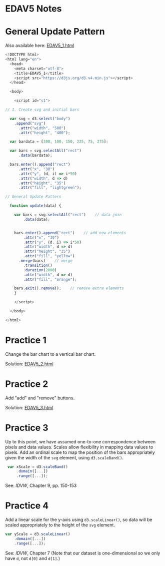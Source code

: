 EDAV5 Notes
================

General Update Pattern
=======

Also available here: [EDAV5_1.html](EDAV5_1.html)

``` js
<!DOCTYPE html>
<html lang="en">
  <head>
    <meta charset="utf-8">
    <title>EDAV5_1</title>
    <script src="https://d3js.org/d3.v4.min.js"></script>
  </head>

  <body>

    <script id="s1">

// 1. Create svg and initial bars

  var svg = d3.select("body")
    .append("svg")
      .attr("width", "500")
      .attr("height", "400");

  var bardata = [300, 100, 150, 225, 75, 275];

  var bars = svg.selectAll("rect")
      .data(bardata);

  bars.enter().append("rect")
      .attr("x", "30")
      .attr("y", (d, i) => i*50)
      .attr("width", d => d)
      .attr("height", "35")
      .attr("fill", "lightgreen");

// General Update Pattern

  function update(data) {

    var bars = svg.selectAll("rect")    // data join
        .data(data);


    bars.enter().append("rect")    // add new elements
        .attr("x", "30")
        .attr("y", (d, i) => i*50)
        .attr("width", d => d)
        .attr("height", "35")
        .attr("fill", "yellow")
      .merge(bars)    // merge
        .transition()
        .duration(2000)
        .attr("width", d => d)
        .attr("fill", "orange");

    bars.exit().remove();    // remove extra elements
    }

    </script>

  </body>

</html>
```

Practice 1
=======
Change the bar chart to a vertical bar chart.

Solution: [EDAV5_2.html](EDAV5_2.html)

Practice 2
=======
Add "add" and "remove" buttons.

Solution: [EDAV5_3.html](EDAV5_3.html)

Practice 3
=======

Up to this point, we have assumed one-to-one correspondence between pixels and data values.  Scales allow flexibility in mapping data values to pixels. Add an ordinal scale to map the position of the bars appropriately given the width of the `svg` element, using `d3.scaleBand()`.

``` js
 var xScale = d3.scaleBand()
     .domain([...])
     .range([...]);
```

See: *IDVW*, Chapter 9, pp. 150-153  

Practice 4
=======
Add a linear scale for the y-axis using `d3.scaleLinear()`, so data will be scaled appropriately to the height of the `svg` element.

``` js
var yScale = d3.scaleLinear()
    .domain([...])
    .range([...]);
```

See: *IDVW*, Chapter 7 (Note that our dataset is one-dimensional so we only have `d`, not `d[0]` and `d[1]`.)
